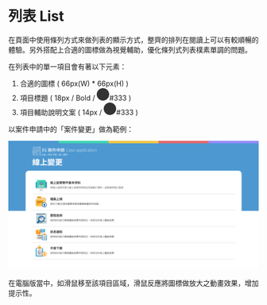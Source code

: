 # 列表 List

在頁面中使用條列方式來做列表的顯示方式，整齊的排列在閱讀上可以有較順暢的體驗。另外搭配上合適的圖標做為視覺輔助，優化條列式列表樸素單調的問題。

在列表中的單一項目會有著以下元素：

1. 合適的圖標 \( 66px\(W\) \* 66px\(H\) \)
2. 項目標題 \( 18px / Bold / ![](../.gitbook/assets/color_333.png)\#333 \)
3. 項目輔助說明文案 \( 14px / ![](../.gitbook/assets/color_333.png)\#333 \)

以案件申請中的「案件變更」做為範例：

![](../.gitbook/assets/page_list.png)

在電腦版當中，如滑鼠移至該項目區域，滑鼠反應將圖標做放大之動畫效果，增加提示性。


